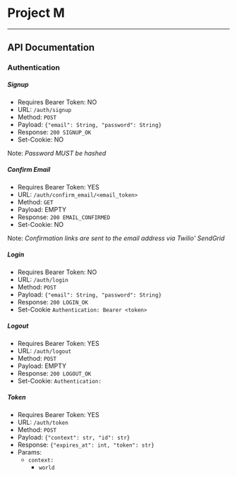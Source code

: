 # Project M


***

## API Documentation

### Authentication

##### Signup
- Requires Bearer Token: NO
- URL: ```/auth/signup```
- Method: ```POST```
- Payload: ```{"email": String, "password": String}```
- Response: ```200 SIGNUP_OK```
- Set-Cookie: NO

Note: _Password MUST be hashed_

##### Confirm Email
- Requires Bearer Token: YES
- URL: ```/auth/confirm_email/<email_token>```
- Method: ```GET```
- Payload: EMPTY
- Response: ```200 EMAIL_CONFIRMED```
- Set-Cookie: NO

Note: _Confirmation links are sent to the email address via Twilio' SendGrid_

##### Login
- Requires Bearer Token: NO
- URL: ```/auth/login```
- Method: ```POST```
- Payload: ```{"email": String, "password": String}```
- Response: ```200 LOGIN_OK```
- Set-Cookie ```Authentication: Bearer <token>```


##### Logout
- Requires Bearer Token: YES
- URL: ```/auth/logout```
- Method: ```POST```
- Payload: EMPTY
- Response: ```200 LOGOUT_OK```
- Set-Cookie: ```Authentication: ```

##### Token
- Requires Bearer Token: YES
- URL: ```/auth/token```
- Method: ```POST```
- Payload: ```{"context": str, "id": str}```
- Response: ```{"expires_at": int, "token": str}```
- Params:
  - ```context: ```
     - ```world```